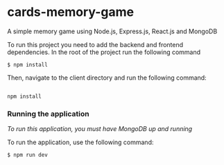 # cards-memory-game
A simple memory game using Node.js, Express.js, React.js and MongoDB

To run this project you need to add the backend and frontend dependencies.
In the root of the project run the following command

```
$ npm install
```

Then, navigate to the client directory and run the following command:

```

npm install
```

### Running the application

*To run this application, you must have MongoDB up and running*

To run the application, use the following command:

```
$ npm run dev
```
